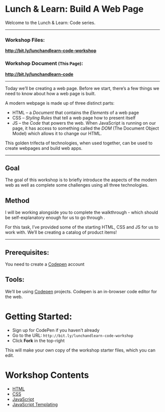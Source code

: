 # Lunch & Learn: Build A Web Page

Welcome to the Lunch & Learn: Code series.

---

### Workshop Files:

**http://bit.ly/lunchandlearn-code-workshop**

### Workshop Document <small>(This Page)</small>:

**http://bit.ly/lunchandlearn-code**

---

Today we’ll be creating a web page. Before we start, there’s a few things we need to know about how a web page is built.

A modern webpage is made up of three distinct parts:

- HTML – a *Document* that contains the *Elements* of a web page
- CSS – *Styling Rules* that tell a web page how to present itself
- JS –  the *Code* that powers the web. When JavaScript is running on our page, it has access to something called the *DOM* (The Document Object Model) which allows it to change our HTML.

This golden trifecta of technologies, when used together, can be used to create webpages and build web apps.

---

## Goal
The goal of this workshop is to briefly introduce the aspects of the modern web as well as complete some challenges using all three technologies.

## Method
I will be working alongside you to complete the walkthrough - which should be self-explanatory enough for us to go through .

For this task, I’ve provided some of the starting HTML, CSS and JS for us to work with. We’ll be creating a catalog of product items!

---

## Prerequisites:
You need to create a [Codepen](codepen.io) account

## Tools:
We’ll be using [Codepen](codepen.io) projects. Codepen is an in-browser code editor for the web.

# Getting Started:
- Sign up for CodePen if you haven't already
- Go to the URL:
  `http://bit.ly/lunchandlearn-code-workshop`
- Click **Fork** in the top-right

This will make your own copy of the workshop starter files, which you can edit.

# Workshop Contents
- [HTML](01-html.md)
- [CSS](02-css.md)
- [JavaScript](03-js.md)
- [JavaScript Templating](04-js-templating.md)
